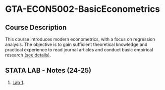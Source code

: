 # GTA-ECON5002-BasicEconometrics

## Course Description

This course introduces modern econometrics, with a focus on regression analysis. The objective is to gain sufficient theoretical knowledge and practical experience to read journal articles and conduct basic empirical research [(see details)](https://www.gla.ac.uk/coursecatalogue/course/?code=ECON5002).

## STATA LAB - Notes (24-25)

1. [Lab 1](https://nbviewer.org/github/duongtrinhss/GTA-ECON5002-BasicEconometrics/blob/main/COMPUTER_LAB_1/ECON5002_COMPUTERLAB1_DuongTrinh.pdf).
